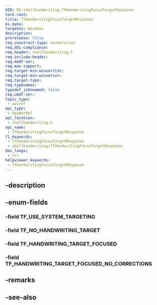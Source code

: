 ```yaml
---
UID: NE:shellhandwriting.TfHandwritingFocusTargetResponse
tech.root: 
title: TfHandwritingFocusTargetResponse
ms.date: 
targetos: Windows
description: 
prerelease: false
req.construct-type: enumeration
req.ddi-compliance: 
req.header: shellhandwriting.h
req.include-header: 
req.kmdf-ver: 
req.max-support: 
req.target-min-winverclnt: 
req.target-min-winversvr: 
req.target-type: 
req.typenames: 
typedef_isUnnamed: false
req.umdf-ver: 
topic_type:
 - apiref
api_type:
 - HeaderDef
api_location:
 - shellhandwriting.h
api_name:
 - TfHandwritingFocusTargetResponse
f1_keywords:
 - TfHandwritingFocusTargetResponse
 - shellhandwriting/TfHandwritingFocusTargetResponse
dev_langs:
 - c++
helpviewer_keywords:
 - TfHandwritingFocusTargetResponse
---
```


## -description

## -enum-fields

### -field TF_USE_SYSTEM_TARGETING

### -field TF_NO_HANDWRITING_TARGET

### -field TF_HANDWRITING_TARGET_FOCUSED

### -field TF_HANDWRITING_TARGET_FOCUSED_NO_CORRECTIONS

## -remarks

## -see-also


